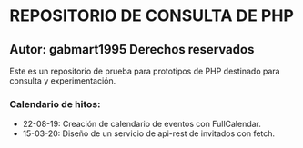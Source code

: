  
# REPOSITORIO DE CONSULTA DE PHP

## Autor: gabmart1995 Derechos reservados

Este es un repositorio de prueba para prototipos de PHP destinado 
para consulta y experimentación.

### Calendario de hitos:

- 22-08-19: Creación de calendario de eventos con FullCalendar.
- 15-03-20: Diseño de un servicio de api-rest de invitados con fetch.

